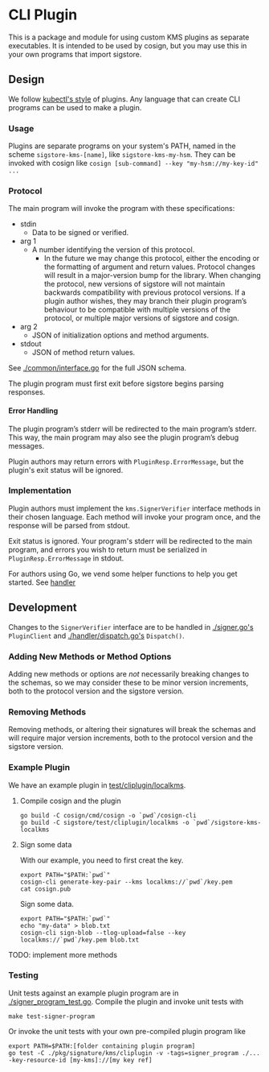 # CLI Plugin

This is a package and module for using custom KMS plugins as separate executables.
It is intended to be used by cosign, but you may use this in your own programs that import sigstore.

## Design

We follow [kubectl's style](https://kubernetes.io/docs/tasks/extend-kubectl/kubectl-plugins/#writing-kubectl-plugins) of plugins. Any language that can create CLI programs can be used to make a plugin.

### Usage

Plugins are separate programs on your system's PATH, named in the scheme `sigstore-kms-[name]`, like `sigstore-kms-my-hsm`. They can be invoked with cosign like `cosign [sub-command] --key "my-hsm://my-key-id" ...
`

### Protocol

The main program will invoke the program with these specifications:

* stdin
  * Data to be signed or verified.
* arg 1
  * A number identifying the version of this protocol.
    * In the future we may change this protocol, either the encoding or the formatting of argument and return values.
    Protocol changes will result in a major-version bump for the library.
    When changing the protocol, new versions of sigstore will not maintain backwards compatibility with
    previous protocol versions. If a plugin author wishes, they may branch their plugin program’s behaviour
    to be compatible with multiple versions of the protocol, or multiple major versions of sigstore and cosign.
* arg 2
  * JSON of initialization options and method arguments.
* stdout
  * JSON of method return values.

See [./common/interface.go](./common/interface.go) for the full JSON schema.

The plugin program must first exit before sigstore begins parsing responses.

#### Error Handling

The plugin program’s stderr will be redirected to the main program’s stderr. This way, the main program may also see the plugin program’s debug messages.

Plugin authors may return errors with `PluginResp.ErrorMessage`, but the plugin's exit status will be ignored.

### Implementation

Plugin authors must implement the `kms.SignerVerifier` interface methods in their chosen language. Each method will invoke your program once, and the response will be parsed from stdout.

Exit status is ignored. Your program's stderr will be redirected to the main program, and errors you wish to return must be serialized in `PluginResp.ErrorMessage` in stdout.

For authors using Go, we vend some helper functions to help you get started. See [handler](./handler/README.md)

## Development

Changes to the `SignerVerifier` interface are to be handled in [./signer.go's](./signer.go) `PluginClient` and [./handler/dispatch.go's](./handler/dispatch.go) `Dispatch()`.

### Adding New Methods or Method Options

Adding new methods or options are *not* necessarily breaking changes to the schemas, so we may consider these to be minor version increments, both to the protocol version and the sigstore version.

### Removing Methods

Removing methods, or altering their signatures will break the schemas and will require major version increments, both to the protocol version and the sigstore version.

### Example Plugin

We have an example plugin in [test/cliplugin/localkms](../../../../test/cliplugin/localkms).

1. Compile cosign and the plugin

    ```shell
    go build -C cosign/cmd/cosign -o `pwd`/cosign-cli
    go build -C sigstore/test/cliplugin/localkms -o `pwd`/sigstore-kms-localkms
    ```

2. Sign some data

    With our example, you need to first creat the key.

    ```shell
    export PATH="$PATH:`pwd`"
    cosign-cli generate-key-pair --kms localkms://`pwd`/key.pem
    cat cosign.pub
    ```

    Sign some data.

    ```shell
    export PATH="$PATH:`pwd`"
    echo "my-data" > blob.txt
    cosign-cli sign-blob --tlog-upload=false --key localkms://`pwd`/key.pem blob.txt
    ```

TODO: implement more methods

### Testing

Unit tests against an example plugin program are in [./signer_program_test.go](./signer_program_test.go).
Compile the plugin and invoke unit tests with

```shell
make test-signer-program
```

Or invoke the unit tests with your own pre-compiled plugin program like


```shell
export PATH=$PATH:[folder containing plugin program]
go test -C ./pkg/signature/kms/cliplugin -v -tags=signer_program ./... -key-resource-id [my-kms]://[my key ref]
```
